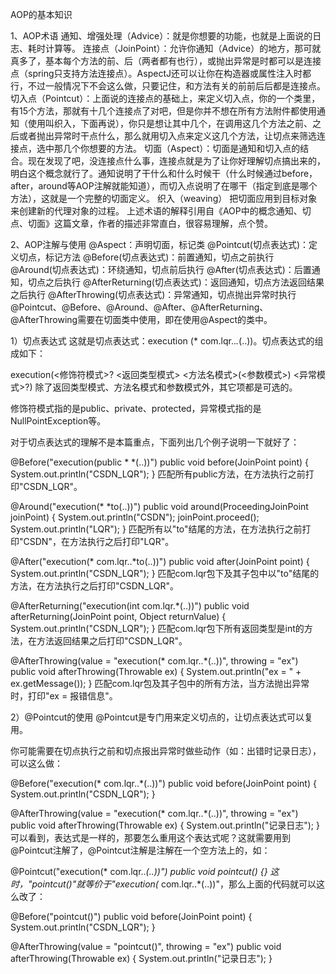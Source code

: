 AOP的基本知识

1、AOP术语
通知、增强处理（Advice）：就是你想要的功能，也就是上面说的日志、耗时计算等。
连接点（JoinPoint）：允许你通知（Advice）的地方，那可就真多了，基本每个方法的前、后（两者都有也行），或抛出异常是时都可以是连接点（spring只支持方法连接点）。AspectJ还可以让你在构造器或属性注入时都行，不过一般情况下不会这么做，只要记住，和方法有关的前前后后都是连接点。
切入点（Pointcut）：上面说的连接点的基础上，来定义切入点，你的一个类里，有15个方法，那就有十几个连接点了对吧，但是你并不想在所有方法附件都使用通知（使用叫织入，下面再说），你只是想让其中几个，在调用这几个方法之前、之后或者抛出异常时干点什么，那么就用切入点来定义这几个方法，让切点来筛选连接点，选中那几个你想要的方法。
切面（Aspect）：切面是通知和切入点的结合。现在发现了吧，没连接点什么事，连接点就是为了让你好理解切点搞出来的，明白这个概念就行了。通知说明了干什么和什么时候干（什么时候通过before，after，around等AOP注解就能知道），而切入点说明了在哪干（指定到底是哪个方法），这就是一个完整的切面定义。
织入（weaving） 把切面应用到目标对象来创建新的代理对象的过程。
上述术语的解释引用自《AOP中的概念通知、切点、切面》这篇文章，作者的描述非常直白，很容易理解，点个赞。

2、AOP注解与使用
@Aspect：声明切面，标记类
@Pointcut(切点表达式)：定义切点，标记方法
@Before(切点表达式)：前置通知，切点之前执行
@Around(切点表达式)：环绕通知，切点前后执行
@After(切点表达式)：后置通知，切点之后执行
@AfterReturning(切点表达式)：返回通知，切点方法返回结果之后执行
@AfterThrowing(切点表达式)：异常通知，切点抛出异常时执行
@Pointcut、@Before、@Around、@After、@AfterReturning、@AfterThrowing需要在切面类中使用，即在使用@Aspect的类中。

1）切点表达式
这就是切点表达式：execution (* com.lqr..*.*(..))。切点表达式的组成如下：

execution(<修饰符模式>? <返回类型模式> <方法名模式>(<参数模式>) <异常模式>?)
除了返回类型模式、方法名模式和参数模式外，其它项都是可选的。

修饰符模式指的是public、private、protected，异常模式指的是NullPointException等。

对于切点表达式的理解不是本篇重点，下面列出几个例子说明一下就好了：

@Before("execution(public * *(..))")
public void before(JoinPoint point) {
    System.out.println("CSDN_LQR");
}
匹配所有public方法，在方法执行之前打印"CSDN_LQR"。

@Around("execution(* *to(..))")
public void around(ProceedingJoinPoint joinPoint) {
    System.out.println("CSDN");
    joinPoint.proceed();
    System.out.println("LQR");
}
匹配所有以"to"结尾的方法，在方法执行之前打印"CSDN"，在方法执行之后打印"LQR"。

@After("execution(* com.lqr..*to(..))")
public void after(JoinPoint point) {
    System.out.println("CSDN_LQR");
}
匹配com.lqr包下及其子包中以"to"结尾的方法，在方法执行之后打印"CSDN_LQR"。

@AfterReturning("execution(int com.lqr.*(..))")
public void afterReturning(JoinPoint point, Object returnValue) {
    System.out.println("CSDN_LQR");
}
匹配com.lqr包下所有返回类型是int的方法，在方法返回结果之后打印"CSDN_LQR"。

@AfterThrowing(value = "execution(* com.lqr..*(..))", throwing = "ex")
public void afterThrowing(Throwable ex) {
    System.out.println("ex = " + ex.getMessage());
}
匹配com.lqr包及其子包中的所有方法，当方法抛出异常时，打印"ex = 报错信息"。

2）@Pointcut的使用
@Pointcut是专门用来定义切点的，让切点表达式可以复用。

你可能需要在切点执行之前和切点报出异常时做些动作（如：出错时记录日志），可以这么做：

@Before("execution(* com.lqr..*(..))")
public void before(JoinPoint point) {
    System.out.println("CSDN_LQR");
}

@AfterThrowing(value = "execution(* com.lqr..*(..))", throwing = "ex")
public void afterThrowing(Throwable ex) {
    System.out.println("记录日志");
}
可以看到，表达式是一样的，那要怎么重用这个表达式呢？这就需要用到@Pointcut注解了，@Pointcut注解是注解在一个空方法上的，如：

@Pointcut("execution(* com.lqr..*(..))")
public void pointcut() {}
这时，"pointcut()"就等价于"execution(* com.lqr..*(..))"，那么上面的代码就可以这么改了：

@Before("pointcut()")
public void before(JoinPoint point) {
    System.out.println("CSDN_LQR");
}

@AfterThrowing(value = "pointcut()", throwing = "ex")
public void afterThrowing(Throwable ex) {
    System.out.println("记录日志");
}